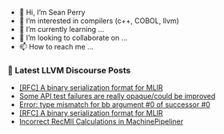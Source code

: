 - 👋 Hi, I’m Sean Perry
- 👀 I’m interested in compilers (c++, COBOL, llvm)
- 🌱 I’m currently learning ...
- 💞️ I’m looking to collaborate on ...
- 📫 How to reach me ...

<!---
s66perry/s66perry is a ✨ special ✨ repository because its `README.md` (this file) appears on your GitHub profile.
You can click the Preview link to take a look at your changes.
--->
### 📕 Latest LLVM Discourse Posts

<!-- DISCOURSE-LLVM:START -->
- [[RFC] A binary serialization format for MLIR](https://discourse.llvm.org/t/rfc-a-binary-serialization-format-for-mlir/63518#post_9)
- [Some API test failures are really opaque/could be improved](https://discourse.llvm.org/t/some-api-test-failures-are-really-opaque-could-be-improved/59108?page=2#post_22)
- [Error: type mismatch for bb argument #0 of successor #0](https://discourse.llvm.org/t/error-type-mismatch-for-bb-argument-0-of-successor-0/63470#post_6)
- [[RFC] A binary serialization format for MLIR](https://discourse.llvm.org/t/rfc-a-binary-serialization-format-for-mlir/63518#post_8)
- [Incorrect RecMII Calculations in MachinePipeliner](https://discourse.llvm.org/t/incorrect-recmii-calculations-in-machinepipeliner/63531#post_1)
<!-- DISCOURSE-LLVM:END -->
